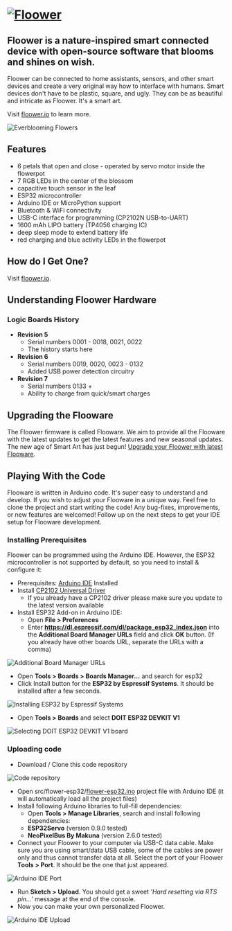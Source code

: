 # [![Floower](https://floower.io/wp-content/uploads/2020/04/floower.png)](https://floower.io)

## Floower is a nature-inspired smart connected device with open-source software that blooms and shines on wish.

Floower can be connected to home assistants, sensors, and other smart devices and create a very original way how to interface with humans. Smart devices don't have to be plastic, square, and ugly. They can be as beautiful and intricate as Floower. It's a smart art.

Visit [floower.io](https://floower.io) to learn more.

![Everblooming Flowers](https://github.com/jpraus/floower/blob/master/doc/floower.jpeg?raw=true)

## Features

* 6 petals that open and close - operated by servo motor inside the flowerpot
* 7 RGB LEDs in the center of the blossom
* capacitive touch sensor in the leaf
* ESP32 microcontroller
* Arduino IDE or MicroPython support
* Bluetooth & WiFi connectivity
* USB-C interface for programming (CP2102N USB-to-UART)
* 1600 mAh LIPO battery (TP4056 charging IC)
* deep sleep mode to extend battery life
* red charging and blue activity LEDs in the flowerpot

## How do I Get One?

Visit [floower.io](https://floower.io).

## Understanding Floower Hardware

### Logic Boards History

* **Revision 5**
  * Serial numbers 0001 - 0018, 0021, 0022
  * The history starts here
* **Revision 6**
  * Serial numbers 0019, 0020, 0023 - 0132
  * Added USB power detection circuitry
* **Revision 7**
  * Serial numbers 0133 +
  * Ability to charge from quick/smart charges

## Upgrading the Flooware

The Floower firmware is called Flooware. We aim to provide all the Flooware with the latest updates to get the latest features and new seasonal updates. The new age of Smart Art has just begun! [Upgrade your Floower with latest Flooware](https://floower.io/upgrading-floower/).

## Playing With the Code

Flooware is written in Arduino code. It's super easy to understand and develop. If you wish to adjust your Flooware in a unique way. Feel free to clone the project and start writing the code! Any bug-fixes, improvements, or new features are welcomed! Follow up on the next steps to get your IDE setup for Flooware development.

### Installing Prerequisites

Floower can be programmed using the Arduino IDE. However, the ESP32 microcontroller is not supported by default, so you need to install & configure it:

* Prerequisites: [Arduino IDE](https://www.arduino.cc/en/main/software) Installed
* Install [CP2102 Universal Driver](https://www.silabs.com/products/development-tools/software/usb-to-uart-bridge-vcp-drivers)
  * If you already have a CP2102 driver please make sure you update to the latest version available
* Install ESP32 Add-on in Arduino IDE:
  * Open **File > Preferences**
  * Enter **https://dl.espressif.com/dl/package_esp32_index.json** into the **Additional Board Manager URLs** field and click **OK** button. (If you already have other boards URL, separate the URLs with a comma)

![Additional Board Manager URLs](https://github.com/jpraus/floower/blob/master/doc/arduino-ide-preferences.png?raw=true)

* Open **Tools > Boards > Boards Manager...** and search for esp32
* Click Install button for the **ESP32 by Espressif Systems**. It should be installed after a few seconds.

![Installing ESP32 by Espressif Systems](https://github.com/jpraus/floower/blob/master/doc/arduino-ide-boards-manager.png?raw=true)

* Open **Tools > Boards** and select **DOIT ESP32 DEVKIT V1**

![Selecting DOIT ESP32 DEVKIT V1 board](https://github.com/jpraus/floower/blob/master/doc/arduino-ide-board.png?raw=true)

### Uploading code

* Download / Clone this code repository

![Code repository](https://github.com/jpraus/floower/blob/master/doc/github-code.png?raw=true)

* Open src/flower-esp32/[flower-esp32.ino](src/flower-esp32/flower-esp32.ino) project file with Arduino IDE (it will automatically load all the project files)
* Install following Arduino libraries to full-fill dependencies:
  * Open **Tools > Manage Libraries**, search and install following dependencies:
  * **ESP32Servo** (version 0.9.0 tested)
  * **NeoPixelBus By Makuna** (version 2.6.0 tested)
* Connect your Floower to your computer via USB-C data cable. Make sure you are using smart/data USB cable, some of the cables are power only and thus cannot transfer data at all. Select the port of your Floower **Tools > Port**. It should be the one that just appeared.

![Arduino IDE Port](https://github.com/jpraus/floower/blob/master/doc/arduino-ide-port.png?raw=true)

* Run **Sketch > Upload**. You should get a sweet *'Hard resetting via RTS pin...'* message at the end of the console.
* Now you can make your own personalized Floower.

![Arduino IDE Upload](https://github.com/jpraus/floower/blob/master/doc/arduino-ide-upload.png?raw=true)
